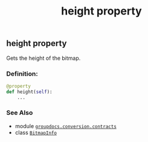 ﻿---
title: height property
second_title: GroupDocs.Conversion for Python via .NET API References
description: 
type: docs
weight: 60
url: /python-net/groupdocs.conversion.contracts/bitmapinfo/height/
is_root: false
---

## height property


Gets the height of the bitmap.
### Definition:
```python
@property
def height(self):
    ...
```

### See Also
* module [`groupdocs.conversion.contracts`](../../)
* class [`BitmapInfo`](/conversion/python-net/groupdocs.conversion.contracts/bitmapinfo)
